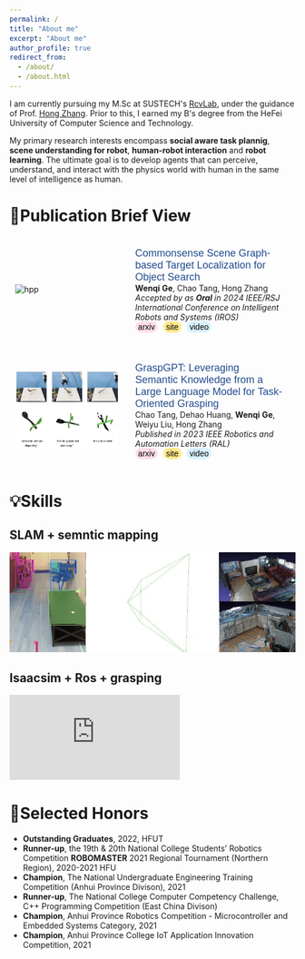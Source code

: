 ```yaml
---
permalink: /
title: "About me"
excerpt: "About me"
author_profile: true
redirect_from: 
  - /about/
  - /about.html
---
```


I am currently pursuing my M.Sc at SUSTECH's [RcvLab](https://rcvlab.eee.sustech.edu.cn/), under the guidance of Prof. [Hong Zhang](https://faculty.sustech.edu.cn/?tagid=zhangh33&iscss=1&snapid=1&orderby=date&go=2&lang=en). Prior to this, I earned my B's degree from the HeFei University of Computer Science and Technology.

My primary research interests encompass **social aware task plannig**, **scene understanding for robot**, **human-robot interaction** and **robot learning**. The ultimate goal is to develop agents that can perceive, understand, and interact with the physics world with human in the same level of intelligence as human.

<!-- If you have any good ideas or cooperation intentions, please feel free to contact me at 12232112@mail.sustech.edu.cn :) -->
  

📝Publication Brief View
======
<html>

<style>
  .custom-link {
    background-color: #e0e0e0; /* Light grey background */
    border-radius: 20px; /* Rounded corners */
    padding: 2px 5px; /* Padding around the text */
    color: #000; /* Text color */
    text-decoration: none; /* Remove underline */
    font-family: Arial, sans-serif; /* Font style */
    font-size: 14px; /* Font size */
    margin-right: 6px; /* Space between buttons */
  }

  .custom-link.arxiv {
    background-color: #ffdde8; /* Color for arxiv */
  }

  .custom-link.web {
    background-color: #ffe88b; /* Color for web */
  }

  .custom-link.video {
    background-color: #d8f2ff; /* Color for web */
  }

  .custom-link:hover {
    opacity: 0.8; /* Slightly fade on hover */
  }

  papertitle {
    font-size: 18px; /* Increased font size */
    color: #224b8d;
    font-weight: inherit; /* Optional: make it bold */
    font-family: Arial, sans-serif; /* Apply a font family */
  }
.page {
  padding-right: 8% !important; /* 强制优先应用此样式 */
}

</style>

<table style="width:100%;border:0px;border-spacing:0px;border-collapse:separate;margin-right:auto;margin-left:auto;">
      <tr onmouseout="nightsight_stop()" onmouseover="nightsight_start()">
        <td style="padding:10px;width:40%;vertical-align:middle;border-left-style:none;border-bottom-style:none;border-top-style:none;border-right-style:none">
          <img src="../images/CSG-gif.gif" alt="hpp" style="border-style: none" >
        </td>
        <td style="padding:20px;width:75%;vertical-align:middle;border-left-style:none;border-bottom-style:none;border-top-style:none;border-right-style:none">
            <papertitle>Commonsense Scene Graph-based Target Localization for Object Search</papertitle>
          <br>
            <strong>Wenqi Ge</strong>, Chao Tang, Hong Zhang
          <br>
          <em>Accepted by as <strong>Oral</strong> in 2024 IEEE/RSJ International Conference on Intelligent Robots and Systems (IROS)</em><br>
          <a href="https://arxiv.org/abs/2404.00343" target="_blank" class="custom-link arxiv">arxiv</a>
          <a href="https://sites.google.com/view/csg-os"  target="_blank" class="custom-link web">site</a>
          <a href="https://www.youtube.com/watch?v=W_fRpC8F86Y" target="_blank" class="custom-link video">video</a>
        </td>
      </tr>
</table>


<table style="width:100%;border:0px;border-spacing:0px;border-collapse:separate;margin-right:auto;margin-left:auto;">
  <tr onmouseout="nightsight_stop()" onmouseover="nightsight_start()">
    <td style="padding:10px;width:40%;vertical-align:middle;border-left-style:none;border-bottom-style:none;border-top-style:none;border-right-style:none">
      <img src="../images/graspGPT.gif" alt="hpp" style="border-style: none">
    </td>
    <td style="padding:20px;width:75%;vertical-align:middle;border-left-style:none;border-bottom-style:none;border-top-style:none;border-right-style:none">
      <papertitle>GraspGPT: Leveraging Semantic Knowledge from a Large Language Model for Task-Oriented Grasping</papertitle>
      <br>
      Chao Tang, Dehao Huang, <strong>Wenqi Ge</strong>, Weiyu Liu, Hong Zhang
      <br>
      <em>Published in 2023 IEEE Robotics and Automation Letters (RAL)</em><br>
      <a href="https://arxiv.org/abs/2307.13204" target="_blank" class="custom-link arxiv">arxiv</a>
      <a href="https://sites.google.com/view/graspgpt/"  target="_blank" class="custom-link web">site</a>
      <a href="https://www.youtube.com/watch?v=qq0DMdHRw1E" target="_blank" class="custom-link video">video</a>
    </td>
  </tr>
</table>



</html>


💡Skills
======
<html>
<!-- <a href="#slam-map-building"></a> -->
<h2 id="slam-map-building">SLAM + semntic mapping</h2>


<img src="../images/semantic-map.gif" alt="hpp" style="border-style: none" >




<!-- <a href="#grasp-ros"></a> -->
<h2 id="grasp-ros">Isaacsim + Ros + grasping</h2>

<!-- <video src="../images/isaacall.mp4" style="width:100%; height:auto;" controls autoplay loop muted playsinline></video> -->
<iframe src="https://youtu.be/R2Vmqb0JUI4?si=AUenuDrJC-lqnkl1" 
   frameborder="0" allow="accelerometer; autoplay; encrypted-media; gyroscope; picture-in-picture" allowfullscreen>
</iframe>
</html>



🍻Selected Honors
======
* **Outstanding Graduates**, 2022, HFUT
* **Runner-up**, the 19th & 20th National College Students’ Robotics Competition **ROBOMASTER** 2021 Regional Tournament (Northern Region), 2020-2021 HFU
* **Champion**, The National Undergraduate Engineering Training Competition (Anhui Province Divison), 2021
* **Runner-up**, The National College Computer Competency Challenge, C++ Programming Competition (East China Divison)
* **Champion**, Anhui Province Robotics Competition - Microcontroller and Embedded Systems Category, 2021
* **Champion**, Anhui Province College IoT Application Innovation Competition, 2021


